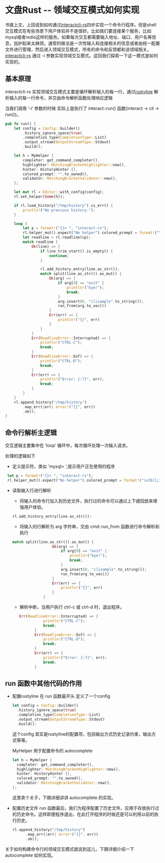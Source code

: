 # 文盘Rust -- 领域交互模式如何实现

书接上文，上回说到如何通过[interactcli-rs](https://github.com/jiashiwen/interactcli-rs)四步实现一个命令行程序。但是shell交互模式在有些场景下用户体验并不是很好。比如我们要连接某个服务，比如mysql或者redis这样的服务。如果每次交互都需要输入地址、端口、用户名等信息，加护起来太麻烦。通常的做法是一次性输入和连接相关的信息或者由统一配置文件进行管理，然后进入领域交互模式，所有的命令和反馈都和该领域相关。[interactcli-rs](https://github.com/jiashiwen/interactcli-rs) 通过 -i 参数实现领域交互模式。这回我们探索一下这一模式是如何实现的。

## 基本原理
interactcli-rs 实现领域交互模式主要是循环解析输入的每一行，通过[rustyline](https://github.com/kkawakam/rustyline) 解析输入的每一行命令，并交由命令解析函数处理响应逻辑

当我们调用 ‘-i’ 参数的时候 实际上是执行了 interact::run() 函数(interact -> cli -> run())。

```rust
pub fn run() {
    let config = Config::builder()
        .history_ignore_space(true)
        .completion_type(CompletionType::List)
        .output_stream(OutputStreamType::Stdout)
        .build();

    let h = MyHelper {
        completer: get_command_completer(),
        highlighter: MatchingBracketHighlighter::new(),
        hinter: HistoryHinter {},
        colored_prompt: "".to_owned(),
        validator: MatchingBracketValidator::new(),
    };

    let mut rl = Editor::with_config(config);
    rl.set_helper(Some(h));

    if rl.load_history("/tmp/history").is_err() {
        println!("No previous history.");
    }

    loop {
        let p = format!("{}> ", "interact-rs");
        rl.helper_mut().expect("No helper").colored_prompt = format!("\x1b[1;32m{}\x1b[0m", p);
        let readline = rl.readline(&p);
        match readline {
            Ok(line) => {
                if line.trim_start().is_empty() {
                    continue;
                }

                rl.add_history_entry(line.as_str());
                match split(line.as_str()).as_mut() {
                    Ok(arg) => {
                        if arg[0] == "exit" {
                            println!("bye!");
                            break;
                        }
                        arg.insert(0, "clisample".to_string());
                        run_from(arg.to_vec())
                    }
                    Err(err) => {
                        println!("{}", err)
                    }
                }
            }
            Err(ReadlineError::Interrupted) => {
                println!("CTRL-C");
                break;
            }
            Err(ReadlineError::Eof) => {
                println!("CTRL-D");
                break;
            }
            Err(err) => {
                println!("Error: {:?}", err);
                break;
            }
        }
    }
    rl.append_history("/tmp/history")
        .map_err(|err| error!("{}", err))
        .ok();
}
```

## 命令行解析主逻辑

交互逻辑主要集中在 ‘loop’ 循环中，每次循环处理一次输入请求。

处理的逻辑如下

* 定义提示符，类似 'mysql> ',提示用户正在使用的程序

```rust
 let p = format!("{}> ", "interact-rs");
 rl.helper_mut().expect("No helper").colored_prompt = format!("\x1b[1;32m{}\x1b[0m", p);
```

* 读取输入行进行解析
  * 将输入的命令行加入到历史文件，执行过的命令可以通过上下键回放来增强用户体验。
  
  ```rust
  rl.add_history_entry(line.as_str());
  ```

  * 将输入的行解析为 arg 字符串，交由 cmd::run_from 函数进行命令解析和执行

  ```rust
  match split(line.as_str()).as_mut() {
                    Ok(arg) => {
                        if arg[0] == "exit" {
                            println!("bye!");
                            break;
                        }
                        arg.insert(0, "clisample".to_string());
                        run_from(arg.to_vec())
                    }
                    Err(err) => {
                        println!("{}", err)
                    }
                }
  ```

  * 解析中断，当用户执行 ctrl-c 或 ctrl-d 时，退出程序。
  
  ```rust
     Err(ReadlineError::Interrupted) => {
                println!("CTRL-C");
                break;
            }
            Err(ReadlineError::Eof) => {
                println!("CTRL-D");
                break;
            }
            Err(err) => {
                println!("Error: {:?}", err);
                break;
            }
  ```

## run 函数中其他代码的作用

* 配置rustyline
  在 run 函数最开头 定义了一个config

  ```rust
  let config = Config::builder()
    .history_ignore_space(true)
    .completion_type(CompletionType::List)
    .output_stream(OutputStreamType::Stdout)
    .build();
  ```
  这个config 其实是rustyline的配置项，包括输出方式历史记录约束，输出方式等等。

  MyHelper 用于配置命令的 autocomplete

  ```rust
  let h = MyHelper {
    completer: get_command_completer(),
    highlighter: MatchingBracketHighlighter::new(),
    hinter: HistoryHinter {},
    colored_prompt: "".to_owned(),
    validator: MatchingBracketValidator::new(),
  }; 
  ```
  这里卖个关子，下期详细讲讲 autocomplete 的实现。

* 配置历史文件
  run 函数最后，我们为程序配置了历史文件，应用于存放执行过的历史命令。这样即便程序退出，在此打开程序的时候还是可以利用以前的执行历史。

  ```rust
  rl.append_history("/tmp/history")
        .map_err(|err| error!("{}", err))
        .ok();
  ```

关于如何构建命令行的领域交互模式就说到这儿，下期详细介绍一下 autocomplete 如何实现。
